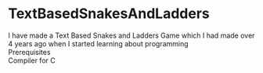 # TextBasedSnakesAndLadders
I have made a Text Based Snakes and Ladders Game which I had made over 4 years ago when I started learning about programming
<br>
Prerequisites
<br>
Compiler for C
